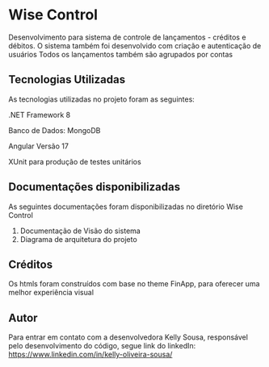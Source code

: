 # Wise Control
Desenvolvimento para sistema de controle de lançamentos - créditos e débitos. 
O sistema também foi desenvolvido com criação e autenticação de usuários 
Todos os lançamentos também são agrupados por contas

## Tecnologias Utilizadas
As tecnologias utilizadas no projeto foram as seguintes:

.NET Framework 8

Banco de Dados: MongoDB

Angular Versão 17

XUnit para produção de testes unitários

## Documentações disponibilizadas
As seguintes documentações foram disponibilizadas no diretório Wise Control

1) Documentação de Visão do sistema
2) Diagrama de arquitetura do projeto

## Créditos
Os htmls foram construídos com base no theme FinApp, para oferecer uma melhor experiência visual

## Autor
Para entrar em contato com a desenvolvedora Kelly Sousa, responsável pelo desenvolvimento do código, segue link do linkedIn: https://www.linkedin.com/in/kelly-oliveira-sousa/

